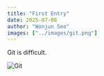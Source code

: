 ```yaml
---
title: "First Entry"
date: 2025-07-08
author: "Wonjun Seo"
images: ["../images/git.png"]
---
```

Git is difficult.

![Git](../images/git.png)
